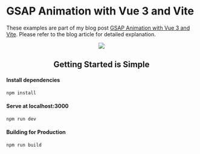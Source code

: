 # GSAP Animation with Vue 3 and Vite

These examples are part of my blog post [GSAP Animation with Vue 3 and Vite](https://www.trpkovski.com/2022/04/14/gsap-animation-with-vue3-and-vite/). Please refer to the blog article for detailed explanation.

<p align="center">
<img src="https://res.cloudinary.com/suv4o/image/upload/c_scale,f_auto,w_750/v1649848849/blog/gsap-animation-with-vue3-and-vite/getting-started-with-gsap-in-vue-iyigej" />
</p>

<h2 align="center">Getting Started is Simple</h2>

#### Install dependencies

```
npm install
```

#### Serve at localhost:3000

```
npm run dev
```

#### Building for Production

```
npm run build
```
